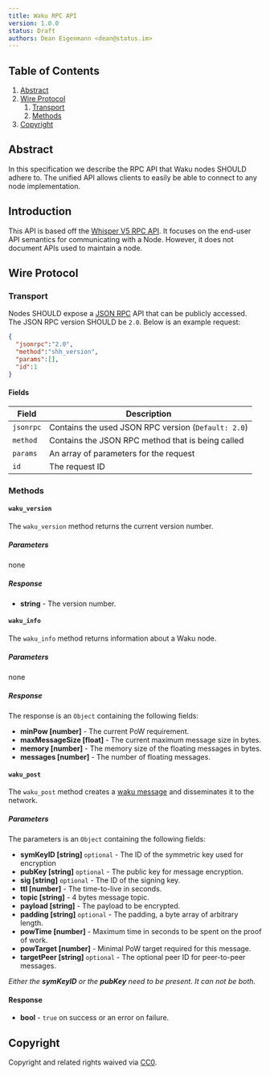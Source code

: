 ```yaml
---
title: Waku RPC API
version: 1.0.0
status: Draft
authors: Dean Eigenmann <dean@status.im>
---
```


## Table of Contents

1. [Abstract](#abstract)
2. [Wire Protocol](#wire-protocol)
    1. [Transport](#transport)
    1. [Methods](#methods)
3. [Copyright](#copyright)

## Abstract

In this specification we describe the RPC API that Waku nodes SHOULD adhere to. The unified API allows clients to easily
be able to connect to any node implementation.

## Introduction

This API is based off the [Whisper V5 RPC API](https://github.com/ethereum/go-ethereum/wiki/Whisper-v5-RPC-API). It focuses on the end-user API semantics for communicating with a Node. However, it does not document APIs used to maintain a node.

## Wire Protocol

### Transport

Nodes SHOULD expose a [JSON RPC](https://www.jsonrpc.org/specification) API that can be publicly accessed. The JSON RPC version SHOULD be `2.0`. Below is an example request:

```json
{
  "jsonrpc":"2.0",
  "method":"shh_version",
  "params":[],
  "id":1
}
```

#### Fields

| Field     | Description                                         |
| --------- | --------------------------------------------------- |
| `jsonrpc` | Contains the used JSON RPC version (`Default: 2.0`) |
| `method`  | Contains the JSON RPC method that is being called   |
| `params`  | An array of parameters for the request              |
| `id`      | The request ID                                      |

### Methods

#### `waku_version`

The `waku_version` method returns the current version number.

##### Parameters

none

##### Response

- **string** - The version number.

#### `waku_info`

The `waku_info` method returns information about a Waku node.

##### Parameters

none

##### Response

The response is an `Object` containing the following fields:

- **minPow [number]** - The current PoW requirement.
- **maxMessageSize [float]** - The current maximum message size in bytes.
- **memory [number]** - The memory size of the floating messages in bytes.
- **messages [number]** - The number of floating messages.

#### `waku_post`

The `waku_post` method creates a [waku message](./waku-1.md#messages) and disseminates it to the network.

##### Parameters

The parameters is an `Object` containing the following fields:
 - **symKeyID [string]** `optional` - The ID of the symmetric key used for encryption
 - **pubKey [string]** `optional` - The public key for message encryption.
 - **sig [string]** `optional` - The ID of the signing key.
 - **ttl [number]** - The time-to-live in seconds.
 - **topic [string]** - 4 bytes message topic.
 - **payload [string]** - The payload to be encrypted.
 - **padding [string]** `optional` - The padding, a byte array of arbitrary length.
 - **powTime [number]** - Maximum time in seconds to be spent on the proof of work.
 - **powTarget [number]** - Minimal PoW target required for this message.
 - **targetPeer [string]** `optional` - The optional peer ID for peer-to-peer messages.
 
*Either the **symKeyID** or the **pubKey** need to be present. It can not be both.*

#### Response

- **bool** - `true` on success or an error on failure.

## Copyright

Copyright and related rights waived via [CC0](https://creativecommons.org/publicdomain/zero/1.0/).
